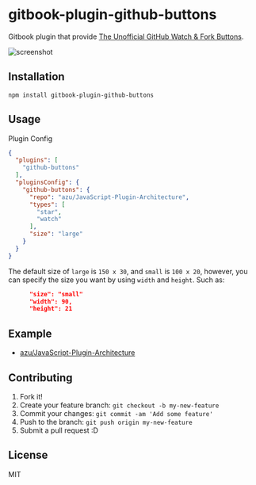 # gitbook-plugin-github-buttons

Gitbook plugin that provide [The Unofficial GitHub Watch & Fork Buttons](https://ghbtns.com/ "The Unofficial GitHub Watch &amp; Fork Buttons").

![screenshot](https://monosnap.com/file/pzLUbsaOvgah0aWPt6E0TqG0l73faX.png)

## Installation

    npm install gitbook-plugin-github-buttons

## Usage

Plugin Config

```json
{
  "plugins": [
    "github-buttons"
  ],
  "pluginsConfig": {
    "github-buttons": {
      "repo": "azu/JavaScript-Plugin-Architecture",
      "types": [
        "star",
        "watch"
      ],
      "size": "large"
    }
  }
}
```

The default size of `large` is `150 x 30`, and `small` is `100 x 20`, however, you can specify the size you want by using `width` and `height`. Such as:

```json
      "size": "small"
      "width": 90,
      "height": 21
```

## Example

- [azu/JavaScript-Plugin-Architecture](https://github.com/azu/JavaScript-Plugin-Architecture "azu/JavaScript-Plugin-Architecture")

## Contributing

1. Fork it!
2. Create your feature branch: `git checkout -b my-new-feature`
3. Commit your changes: `git commit -am 'Add some feature'`
4. Push to the branch: `git push origin my-new-feature`
5. Submit a pull request :D

## License

MIT
